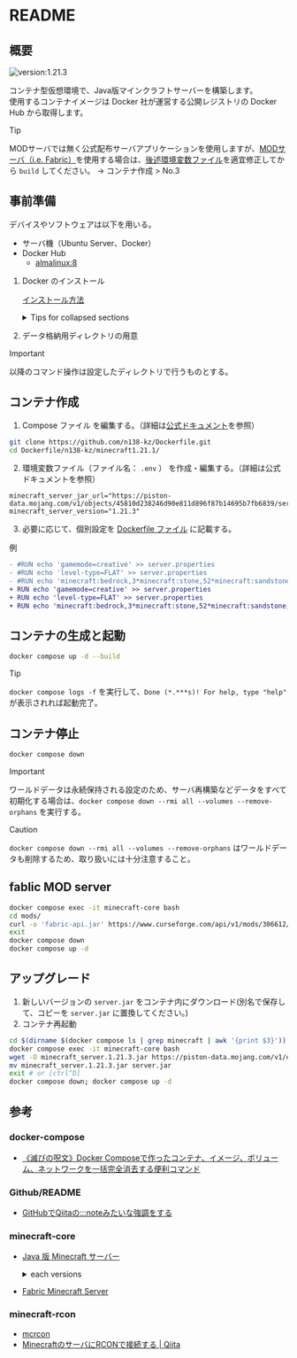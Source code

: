 # README

## 概要

![version:1.21.3](https://img.shields.io/badge/version-1.21.3-brightgreen)

コンテナ型仮想環境で、Java版マインクラフトサーバーを構築します。  
使用するコンテナイメージは Docker 社が運営する公開レジストリの Docker Hub から取得します。  

> [!TIP]
> MODサーバでは無く公式配布サーバアプリケーションを使用しますが、[MODサーバ（i.e. Fabric）](#fablic-mod-server)を使用する場合は、[後述環境変数ファイル](#コンテナ作成)を適宜修正してから `build` してください。
> -> コンテナ作成 > No.3

## 事前準備

デバイスやソフトウェアは以下を用いる。  

- サーバ機（Ubuntu Server、Docker）
- Docker Hub
	- [almalinux:8](https://hub.docker.com/_/almalinux)

1. Docker のインストール
    
	[インストール方法](https://docs.docker.jp/engine/installation/linux/index.html)  

	<details>
		<summary>Tips for collapsed sections</summary>

	</details>

3. データ格納用ディレクトリの用意

> [!IMPORTANT]
> 以降のコマンド操作は設定したディレクトリで行うものとする。

## コンテナ作成

1. Compose ファイル を編集する。（詳細は[公式ドキュメント](https://docker-minecraft-server.readthedocs.io/en/latest/variables/)を参照）

```bash
git clone https://github.com/n138-kz/Dockerfile.git
cd Dockerfile/n138-kz/minecraft1.21.1/
```

2. 環境変数ファイル（ファイル名： `.env` ） を作成・編集する。（詳細は公式ドキュメントを参照）

```c:.env
minecraft_server_jar_url="https://piston-data.mojang.com/v1/objects/45810d238246d90e811d896f87b14695b7fb6839/server.jar"
minecraft_server_version="1.21.3"
```

3. 必要に応じて、個別設定を [Dockerfile ファイル](./build_container_core/Dockerfile) に記載する。

例
```diff
- #RUN echo 'gamemode=creative' >> server.properties
- #RUN echo 'level-type=FLAT' >> server.properties
- #RUN echo 'minecraft:bedrock,3*minecraft:stone,52*minecraft:sandstone;' > level.dat
+ RUN echo 'gamemode=creative' >> server.properties
+ RUN echo 'level-type=FLAT' >> server.properties
+ RUN echo 'minecraft:bedrock,3*minecraft:stone,52*minecraft:sandstone;' > level.dat
```

## コンテナの生成と起動

```bash
docker compose up -d --build
```

> [!TIP]
> `docker compose logs -f` を実行して、`Done (*.***s)! For help, type "help"` が表示されれば起動完了。

## コンテナ停止

```bash
docker compose down
```

> [!IMPORTANT]
> ワールドデータは永続保持される設定のため、サーバ再構築などデータをすべて初期化する場合は、`docker compose down --rmi all --volumes --remove-orphans` を実行する。

> [!CAUTION]
> `docker compose down --rmi all --volumes --remove-orphans` はワールドデータも削除するため、取り扱いには十分注意すること。

## fablic MOD server

```bash
docker compose exec -it minecraft-core bash
cd mods/
curl -o 'fabric-api.jar' https://www.curseforge.com/api/v1/mods/306612/files/5750140/download
exit
docker compose down
docker compose up -d
```

## アップグレード

1. 新しいバージョンの `server.jar` をコンテナ内にダウンロード(別名で保存して、コピーを `server.jar` に置換してください。)
2. コンテナ再起動

```bash
cd $(dirname $(docker compose ls | grep minecraft | awk '{print $3}'))
docker compose exec -it minecraft-core bash
wget -O minecraft_server.1.21.3.jar https://piston-data.mojang.com/v1/objects/45810d238246d90e811d896f87b14695b7fb6839/server.jar
mv minecraft_server.1.21.3.jar server.jar
exit # or [ctrl^D]
docker compose down; docker compose up -d
```

## 参考

### docker-compose

- [《滅びの呪文》Docker Composeで作ったコンテナ、イメージ、ボリューム、ネットワークを一括完全消去する便利コマンド](https://qiita.com/suin/items/19d65e191b96a0079417)

### Github/README

- [GitHubでQiitaの:::noteみたいな強調をする](https://qiita.com/lobmto/items/d02532134782f34c0e2fs)

### minecraft-core

- [Java 版 Minecraft サーバー](https://www.minecraft.net/ja-jp/download/server)

	<details>		
	<summary>each versions</summary>
	
	- [minecraft_server.1.21.1.jar](https://piston-data.mojang.com/v1/objects/59353fb40c36d304f2035d51e7d6e6baa98dc05c/server.jar)
	- [minecraft_server.1.21.3.jar](https://piston-data.mojang.com/v1/objects/45810d238246d90e811d896f87b14695b7fb6839/server.jar)

	</details>

- [Fabric Minecraft Server](https://fabricmc.net/use/server/)

### minecraft-rcon

- [mcrcon](https://github.com/Tiiffi/mcrcon.git)
- [MinecraftのサーバにRCONで接続する | Qiita](https://qiita.com/h_tyokinuhata/items/85d855f88d5d33c21949)
